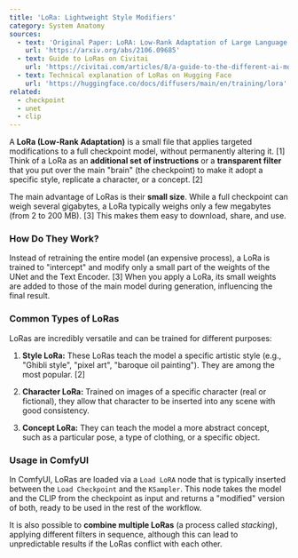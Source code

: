 ```yaml
---
title: 'LoRa: Lightweight Style Modifiers'
category: System Anatomy
sources:
  - text: 'Original Paper: LoRA: Low-Rank Adaptation of Large Language Models'
    url: 'https://arxiv.org/abs/2106.09685'
  - text: Guide to LoRas on Civitai
    url: 'https://civitai.com/articles/8/a-guide-to-the-different-ai-model-types'
  - text: Technical explanation of LoRas on Hugging Face
    url: 'https://huggingface.co/docs/diffusers/main/en/training/lora'
related:
  - checkpoint
  - unet
  - clip
---
```


A **LoRa (Low-Rank Adaptation)** is a small file that applies targeted modifications to a full checkpoint model, without permanently altering it. [1] Think of a LoRa as an **additional set of instructions** or a **transparent filter** that you put over the main "brain" (the checkpoint) to make it adopt a specific style, replicate a character, or a concept. [2]

The main advantage of LoRas is their **small size**. While a full checkpoint can weigh several gigabytes, a LoRa typically weighs only a few megabytes (from 2 to 200 MB). [3] This makes them easy to download, share, and use.

### How Do They Work?

Instead of retraining the entire model (an expensive process), a LoRa is trained to "intercept" and modify only a small part of the weights of the UNet and the Text Encoder. [3] When you apply a LoRa, its small weights are added to those of the main model during generation, influencing the final result.

### Common Types of LoRas

LoRas are incredibly versatile and can be trained for different purposes:

1.  **Style LoRa:**
    These LoRas teach the model a specific artistic style (e.g., "Ghibli style", "pixel art", "baroque oil painting"). They are among the most popular. [2]

2.  **Character LoRa:**
    Trained on images of a specific character (real or fictional), they allow that character to be inserted into any scene with good consistency.

3.  **Concept LoRa:**
    They can teach the model a more abstract concept, such as a particular pose, a type of clothing, or a specific object.

### Usage in ComfyUI

In ComfyUI, LoRas are loaded via a `Load LoRA` node that is typically inserted between the `Load Checkpoint` and the `KSampler`. This node takes the model and the CLIP from the checkpoint as input and returns a "modified" version of both, ready to be used in the rest of the workflow.

It is also possible to **combine multiple LoRas** (a process called *stacking*), applying different filters in sequence, although this can lead to unpredictable results if the LoRas conflict with each other.
